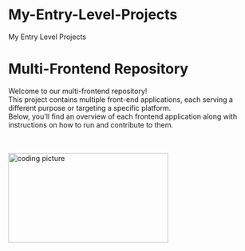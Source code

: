 # My-Entry-Level-Projects
My Entry Level Projects
# Multi-Frontend Repository

Welcome to our multi-frontend repository! <br>
This project contains multiple front-end applications, each serving a different purpose or targeting a specific platform. <br>
Below, you'll find an overview of each frontend application along with instructions on how to run and contribute to them.<br><br><br>

<img src="https://cdn.dribbble.com/users/330915/screenshots/3587000/10_coding_dribbble.gif" alt="coding picture" width="320" height="180">


